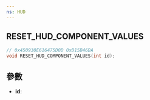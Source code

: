 ```yaml
---
ns: HUD
---
```

## RESET_HUD_COMPONENT_VALUES

```c
// 0x450930E616475D0D 0xD15B46DA
void RESET_HUD_COMPONENT_VALUES(int id);
```


## 參數
* **id**: 

